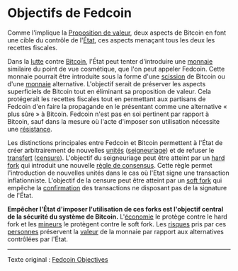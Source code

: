 Objectifs de Fedcoin 
====================

Comme l'implique la [Proposition de valeur](ch003-value-proposition.md), deux aspects de Bitcoin en font une cible du contrôle de l'[État](ch101-glossary.md#état), ces aspects menaçant tous les deux les recettes fiscales.

Dans la [lutte](ch014-other-means-principle.md) contre [Bitcoin](ch101-glossary.md#bitcoin), l'État peut tenter d'introduire une [monnaie](ch005-money-taxonomy.md) similaire du point de vue cosmétique, que l'on peut appeler Fedcoin. Cette monnaie pourrait être introduite sous la forme d'une [scission](ch101-glossary.md#scission) de Bitcoin ou d'une [monnaie](ch101-glossary.md#monnaie) alternative. L'objectif serait de préserver les aspects superficiels de Bitcoin tout en éliminant sa proposition de valeur. Cela protégerait les recettes fiscales tout en permettant aux partisans de Fedcoin d'en faire la propagande en le présentant comme une alternative « plus sûre » à Bitcoin. Fedcoin n'est pas en soi pertinent par rapport à Bitcoin, sauf dans la mesure où l'acte d'imposer son utilisation nécessite une [résistance](ch004-axiom-of-resistance.md).

Les distinctions principales entre Fedcoin et Bitcoin permettent à l'État de créer arbitrairement de nouvelles [unités](ch101-glossary.md#unité) ([seigneuriage](https://fr.wikipedia.org/wiki/Seigneuriage)) et de refuser le [transfert](ch101-glossary.md#transfert) ([censure](ch101-glossary.md#censure)). L'objectif du seigneuriage peut être atteint par un [hard fork](ch101-glossary.md#hard-fork) qui introduit une nouvelle [règle de consensus](ch101-glossary.md#règle-de-consensus). Cette règle permet l'introduction de nouvelles unités dans le cas où l'Etat signe une transaction inflationniste. L'objectif de la censure peut être atteint par un [soft fork](ch101-glossary.md#soft-fork) qui empêche la [confirmation](ch101-glossary.md#confirmation) des transactions ne disposant pas de la signature de l'État.

**Empêcher l'État d'imposer l'utilisation de ces forks est l'objectif central de la sécurité du système de Bitcoin.** L'[économie](ch101-glossary.md#économie) le protège contre le hard fork et les [mineurs](ch101-glossary.md#mineur) le protègent contre le soft fork. Les [risques](ch016-risk-sharing-principle.md) pris par ces [personnes](ch101-glossary.md#personne) préservent la [valeur](ch101-glossary.md#valeur) de la monnaie par rapport aux alternatives contrôlées par l'État.

---

Texte original : [Fedcoin Objectives](https://github.com/libbitcoin/libbitcoin-system/wiki/Fedcoin-Objectives)